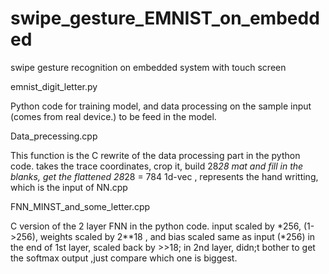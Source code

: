 # swipe_gesture_EMNIST_on_embedded
swipe gesture recognition on embedded system with touch screen


emnist_digit_letter.py

Python code for training model, and data processing on the sample input (comes from real device.) to be feed in the model.


Data_precessing.cpp

This function is the C rewrite of the data processing part in the python code. takes the trace coordinates, crop it, build 28*28 mat and fill in the blanks, get the flattened 28*28 = 784 1d-vec , represents the hand writting, which is the input of NN.cpp


FNN_MINST_and_some_letter.cpp

C version of the 2 layer FNN in the python code. input scaled by *256, (1->256),  weights scaled by 2**18 , and bias scaled same as input (*256)
in the end of 1st layer, scaled back by >>18; in 2nd layer, didn;t bother to get the softmax output ,just compare which one is biggest.
